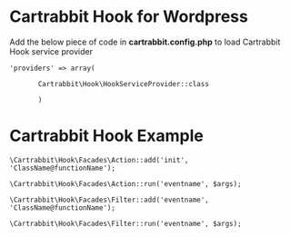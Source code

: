 # Cartrabbit Hook for Wordpress

Add the below piece of code in **cartrabbit.config.php** to load Cartrabbit Hook service provider

`'providers' => array(`

`       Cartrabbit\Hook\HookServiceProvider::class`

`       )`
 
 # Cartrabbit Hook Example

`\Cartrabbit\Hook\Facades\Action::add('init', 'ClassName@functionName');`

`\Cartrabbit\Hook\Facades\Action::run('eventname', $args);`


`\Cartrabbit\Hook\Facades\Filter::add('eventname', 'ClassName@functionName');`

`\Cartrabbit\Hook\Facades\Filter::run('eventname', $args);`
